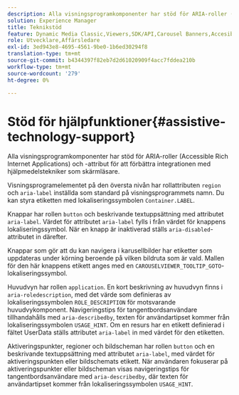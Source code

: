 ```yaml
---
description: Alla visningsprogramkomponenter har stöd för ARIA-roller (Accessible Rich Internet Applications) och -attribut för att förbättra integrationen med hjälpmedelstekniker som skärmläsare.
solution: Experience Manager
title: Teknikstöd
feature: Dynamic Media Classic,Viewers,SDK/API,Carousel Banners,Accesibility
role: Utvecklare,Affärsledare
exl-id: 3ed943e8-4695-4561-9be0-1b6ed30294f8
translation-type: tm+mt
source-git-commit: b4344397f82eb7d2d61020909f4acc7fddea210b
workflow-type: tm+mt
source-wordcount: '279'
ht-degree: 0%

---
```


# Stöd för hjälpfunktioner{#assistive-technology-support}

Alla visningsprogramkomponenter har stöd för ARIA-roller (Accessible Rich Internet Applications) och -attribut för att förbättra integrationen med hjälpmedelstekniker som skärmläsare.

Visningsprogramelementet på den översta nivån har rollattributen `region` och `aria-label` inställda som standard på visningsprogrammets namn. Du kan styra etiketten med lokaliseringssymbolen `Container.LABEL`.

Knappar har rollen `button` och beskrivande textuppsättning med attributet `aria-label`. Värdet för attributet `aria-label` fylls i från värdet för knappens lokaliseringssymbol. När en knapp är inaktiverad ställs `aria-disabled`-attributet in därefter.

Knappar som gör att du kan navigera i karusellbilder har etiketter som uppdateras under körning beroende på vilken bildruta som är vald. Mallen för den här knappens etikett anges med en `CAROUSELVIEWER_TOOLTIP_GOTO`-lokaliseringssymbol.

Huvudvyn har rollen `application`. En kort beskrivning av huvudvyn finns i `aria-roledescription`, med det värde som definieras av lokaliseringssymbolen `ROLE_DESCRIPTION` för motsvarande huvudvykomponent. Navigeringstips för tangentbordsanvändare tillhandahålls med `aria-describedby`, texten för användartipset kommer från lokaliseringssymbolen `USAGE_HINT`. Om en resurs har en etikett definierad i fältet UserData ställs attributet `aria-label` in med värdet för den etiketten.

Aktiveringspunkter, regioner och bildscheman har rollen `button` och en beskrivande textuppsättning med attributet `aria-label`, med värdet för aktiveringspunkten eller bildschemats etikett. När användaren fokuserar på aktiveringspunkter eller bildscheman visas navigeringstips för tangentbordsanvändare med `aria-describedby`, där texten för användartipset kommer från lokaliseringssymbolen `USAGE_HINT`.
